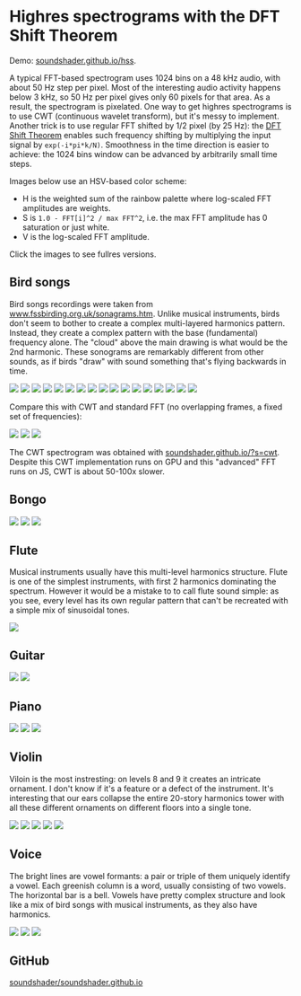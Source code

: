 # Highres spectrograms with the DFT Shift Theorem

Demo: [soundshader.github.io/hss](https://soundshader.github.io/hss).

A typical FFT-based spectrogram uses 1024 bins on a 48 kHz audio, with about 50 Hz step per pixel. Most of the interesting audio activity happens below 3 kHz, so 50 Hz per pixel gives only 60 pixels for that area. As a result, the spectrogram is pixelated. One way to get highres spectrograms is to use CWT (continuous wavelet transform), but it's messy to implement. Another trick is to use regular FFT shifted by 1/2 pixel (by 25 Hz): the [DFT Shift Theorem](https://en.wikipedia.org/wiki/Discrete_Fourier_transform#Shift_theorem) enables such frequency shifting by multiplying the input signal by `exp(-i*pi*k/N)`. Smoothness in the time direction is easier to achieve: the 1024 bins window can be advanced by arbitrarily small time steps.

Images below use an HSV-based color scheme:

- H is the weighted sum of the rainbow palette where log-scaled FFT amplitudes are weights.
- S is `1.0 - FFT[i]^2 / max FFT^2`, i.e. the max FFT amplitude has 0 saturation or just white.
- V is the log-scaled FFT amplitude.

Click the images to see fullres versions.

## Bird songs

Bird songs recordings were taken from www.fssbirding.org.uk/sonagrams.htm. Unlike musical instruments, birds don't seem to bother to create a complex multi-layered harmonics pattern. Instead, they create a complex pattern with the base (fundamental) frequency alone. The "cloud" above the main drawing is what would be the 2nd harmonic. These sonograms are remarkably different from other sounds, as if birds "draw" with sound something that's flying backwards in time.

[![](bird/1.jpg)](bird/1.png)
[![](bird/2.jpg)](bird/2.png)
[![](bird/3.jpg)](bird/3.png)
[![](bird/4.jpg)](bird/4.png)
[![](bird/5.jpg)](bird/5.png)
[![](bird/6.jpg)](bird/6.png)
[![](bird/7.jpg)](bird/7.png)
[![](bird/8.jpg)](bird/8.png)
[![](bird/9.jpg)](bird/9.png)
[![](bird/10.jpg)](bird/10.png)
[![](bird/11.jpg)](bird/11.png)
[![](bird/12.jpg)](bird/12.png)
[![](bird/13.jpg)](bird/13.png)
[![](bird/14.jpg)](bird/14.png)
[![](bird/15.jpg)](bird/15.png)
[![](bird/16.jpg)](bird/16.png)
[![](bird/17.jpg)](bird/17.png)

Compare this with CWT and standard FFT (no overlapping frames, a fixed set of frequencies):

[![](comp/cwt.jpg)](comp/cwt.png)
[![](comp/fft-1.jpg)](comp/fft-1.png)
[![](comp/fft-2.jpg)](comp/fft-2.png)

The CWT spectrogram was obtained with [soundshader.github.io/?s=cwt](https://soundshader.github.io/?s=cwt). Despite this CWT implementation runs on GPU and this "advanced" FFT runs on JS, CWT is about 50-100x slower.

## Bongo

[![](bongo/1.jpg)](bongo/1.png)
[![](bongo/2.jpg)](bongo/2.png)
[![](bongo/3.jpg)](bongo/3.png)

## Flute

Musical instruments usually have this multi-level harmonics structure. Flute is one of the simplest instruments, with first 2 harmonics dominating the spectrum. However it would be a mistake to to call flute sound simple: as you see, every level has its own regular pattern that can't be recreated with a simple mix of sinusoidal tones.

[![](flute/1.jpg)](flute/1.png)

## Guitar

[![](guitar/1.jpg)](guitar/1.png)
[![](guitar/2.jpg)](guitar/2.png)

## Piano

[![](piano/1.jpg)](piano/1.png)
[![](piano/2.jpg)](piano/2.png)
[![](piano/3.jpg)](piano/3.png)

## Violin

Viloin is the most instresting: on levels 8 and 9 it creates an intricate ornament. I don't know if it's a feature or a defect of the instrument. It's interesting that our ears collapse the entire 20-story harmonics tower with all these different ornaments on different floors into a single tone.

[![](violin/1.jpg)](violin/1.png)
[![](violin/2.jpg)](violin/2.png)
[![](violin/3.jpg)](violin/3.png)
[![](violin/4.jpg)](violin/4.png)
[![](violin/5.jpg)](violin/5.png)

## Voice

The bright lines are vowel formants: a pair or triple of them uniquely identify a vowel. Each greenish column is a word, usually consisting of two vowels. The horizontal bar is a bell. Vowels have pretty complex structure and look like a mix of bird songs with musical instruments, as they also have harmonics.

[![](voice/1.jpg)](voice/1.png)
[![](voice/2.jpg)](voice/2.png)
[![](voice/3.jpg)](voice/3.png)

## GitHub

[soundshader/soundshader.github.io](https://github.com/soundshader/soundshader.github.io)

